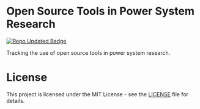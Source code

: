 # Open Source Tools in Power System Research

[![Repo Updated Badge](https://badges.strrl.dev/updated/jinningwang/ostposr)](https://badges.strrl.dev)

Tracking the use of open source tools in power system research.

# License
This project is licensed under the MIT License - see the [LICENSE](LICENSE) file for details.